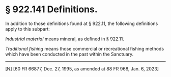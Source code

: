 # § 922.141   Definitions.

In addition to those definitions found at § 922.11, the following definitions apply to this subpart:


*Industrial material* means mineral, as defined in § 922.11.


*Traditional fishing* means those commercial or recreational fishing methods which have been conducted in the past within the Sanctuary.



---

[N] [60 FR 66877, Dec. 27, 1995, as amended at 88 FR 968, Jan. 6, 2023]








